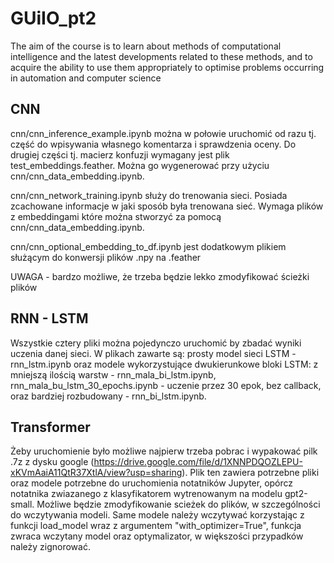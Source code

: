 # GUiIO_pt2
The aim of the course is to learn about methods of computational intelligence and the latest developments related to these methods, and to acquire the ability to use them appropriately to optimise problems occurring in automation and computer science

## CNN
cnn/cnn_inference_example.ipynb można w połowie uruchomić od razu tj. część do wpisywania własnego komentarza i sprawdzenia oceny. Do drugiej części tj. macierz konfuzji wymagany jest plik test_embeddings.feather. Można go wygenerować przy użyciu cnn/cnn_data_embedding.ipynb. 

cnn/cnn_network_training.ipynb służy do trenowania sieci. Posiada zcachowane informacje w jaki sposób była trenowana sieć. Wymaga plików z embeddingami które można stworzyć za pomocą cnn/cnn_data_embedding.ipynb. 

cnn/cnn_optional_embedding_to_df.ipynb jest dodatkowym plikiem służącym do konwersji plików .npy na .feather

UWAGA - bardzo możliwe, że trzeba będzie lekko zmodyfikować ścieżki plików

## RNN - LSTM
Wszystkie cztery pliki można pojedynczo uruchomić by zbadać wyniki uczenia danej sieci. W plikach zawarte są: prosty model sieci LSTM - rnn_lstm.ipynb oraz modele wykorzystujące dwukierunkowe bloki LSTM: z mniejszą ilością warstw - rnn_mala_bi_lstm.ipynb, rnn_mala_bu_lstm_30_epochs.ipynb - uczenie przez 30 epok, bez callback, oraz bardziej rozbudowany - rnn_bi_lstm.ipynb.


## Transformer
Żeby uruchomienie było możliwe najpierw trzeba pobrac i wypakować pilk .7z z dysku google (https://drive.google.com/file/d/1XNNPDQOZLEPU-xKVmAaiA11QtR37XtlA/view?usp=sharing). Plik ten zawiera potrzebne pliki oraz modele potrzebne do uruchomienia notatników Jupyter, opórcz notatnika zwiazanego z klasyfikatorem wytrenowanym na modelu gpt2-small. Możliwe będzie zmodyfikowanie scieżek do plików, w szczególności do wczytywania modeli. Same modele należy wczytywać korzystając z funkcji load_model wraz z argumentem "with_optimizer=True", funkcja zwraca wczytany model oraz optymalizator, w większości przypadków należy zignorować. 
